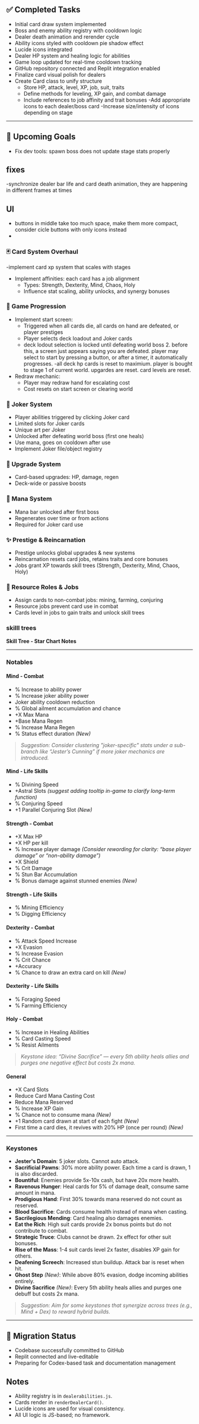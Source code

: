 
## ✅ Completed Tasks
- Initial card draw system implemented
- Boss and enemy ability registry with cooldown logic
- Dealer death animation and rerender cycle
- Ability icons styled with cooldown pie shadow effect
- Lucide icons integrated
- Dealer HP system and healing logic for abilities
- Game loop updated for real-time cooldown tracking
- GitHub repository connected and Replit integration enabled
- Finalize card visual polish for dealers
- Create Card class to unify structure
  - Store HP, attack, level, XP, job, suit, traits
  - Define methods for leveling, XP gain, and combat damage
  - Include references to job affinity and trait bonuses
-Add appropriate icons to each dealer/boss card
-Increase size/intensity of icons depending on stage

---

## 🚧 Upcoming Goals
- Fix dev tools: spawn boss does not update stage stats properly

## fixes

-synchronize dealer bar life and card death animation, they are happening in different frames at times
## UI

- buttons in middle take too much space, make them more compact, consider cicle buttons with only icons instead
- 
### 🃏 Card System Overhaul
-implement card xp system that scales with stages
- Implement affinities: each card has a job alignment
  - Types: Strength, Dexterity, Mind, Chaos, Holy
  - Influence stat scaling, ability unlocks, and synergy bonuses

### 🔁 Game Progression
- Implement start screen:
  - Triggered when all cards die, all cards on hand are defeated, or player prestiges
  - Player selects deck loadout and Joker cards
  - deck lodout selection is locked until defeating world boss 2. before this, a screen just appears saying you are defeated. player may select to start by pressing a button, or after a timer, it automatically progresses.
  -all deck hp cards is reset to maximium. player is bought to stage 1 of current world. upgardes are reset. card levels are reset. 
- Redraw mechanic:
  - Player may redraw hand for escalating cost
  - Cost resets on start screen or clearing world

### 🧙 Joker System
- Player abilities triggered by clicking Joker card
- Limited slots for Joker cards
- Unique art per Joker
- Unlocked after defeating world boss (first one heals)
- Use mana, goes on cooldown after use
- Implement Joker file/object registry

### 🔼 Upgrade System
- Card-based upgrades: HP, damage, regen
- Deck-wide or passive boosts

### 🔮 Mana System
- Mana bar unlocked after first boss
- Regenerates over time or from actions
- Required for Joker card use

### ✨ Prestige & Reincarnation
- Prestige unlocks global upgrades & new systems
- Reincarnation resets card jobs, retains traits and core bonuses
- Jobs grant XP towards skill trees (Strength, Dexterity, Mind, Chaos, Holy)

### 🌾 Resource Roles & Jobs
- Assign cards to non-combat jobs: mining, farming, conjuring
- Resource jobs prevent card use in combat
- Cards level in jobs to gain traits and unlock skill trees

### skilll trees

**Skill Tree - Star Chart Notes**

---

### Notables

#### Mind - Combat

* % Increase to ability power
* % Increase joker ability power
* Joker ability cooldown reduction
* % Global ailment accumulation and chance
* +X Max Mana
* +Base Mana Regen
* % Increase Mana Regen
* % Status effect duration *(New)*

> *Suggestion: Consider clustering "joker-specific" stats under a sub-branch like “Jester’s Cunning” if more joker mechanics are introduced.*

#### Mind - Life Skills

* % Divining Speed
* +Astral Slots *(suggest adding tooltip in-game to clarify long-term function)*
* % Conjuring Speed
* +1 Parallel Conjuring Slot *(New)*

#### Strength - Combat

* +X Max HP
* +X HP per kill
* % Increase player damage *(Consider rewording for clarity: “base player damage” or “non-ability damage”)*
* +X Shield
* % Crit Damage
* % Stun Bar Accumulation
* % Bonus damage against stunned enemies *(New)*

#### Strength - Life Skills

* % Mining Efficiency
* % Digging Efficiency

#### Dexterity - Combat

* % Attack Speed Increase
* +X Evasion
* % Increase Evasion
* % Crit Chance
* +Accuracy
* % Chance to draw an extra card on kill *(New)*

#### Dexterity - Life Skills

* % Foraging Speed
* % Farming Efficiency

#### Holy - Combat

* % Increase in Healing Abilities
* % Card Casting Speed
* % Resist Ailments

> *Keystone idea: “Divine Sacrifice” — every 5th ability heals allies and purges one negative effect but costs 2x mana.*

#### General

* +X Card Slots
* Reduce Card Mana Casting Cost
* Reduce Mana Reserved
* % Increase XP Gain
* % Chance not to consume mana *(New)*
* +1 Random card drawn at start of each fight *(New)*
* First time a card dies, it revives with 20% HP (once per round) *(New)*

---

### Keystones

* **Jester's Domain**: 5 joker slots. Cannot auto attack.
* **Sacrificial Pawns**: 30% more ability power. Each time a card is drawn, 1 is also discarded.
* **Bountiful**: Enemies provide 5x-10x cash, but have 20x more health.
* **Ravenous Hunger**: Heal cards for 5% of damage dealt, consume same amount in mana.
* **Prodigious Hand**: First 30% towards mana reserved do not count as reserved.
* **Blood Sacrifice**: Cards consume health instead of mana when casting.
* **Sacrilegious Mending**: Card healing also damages enemies.
* **Eat the Rich**: High suit cards provide 2x bonus points but do not contribute to combat.
* **Strategic Truce**: Clubs cannot be drawn. 2x effect for other suit bonuses.
* **Rise of the Mass**: 1-4 suit cards level 2x faster, disables XP gain for others.
* **Deafening Screech**: Increased stun buildup. Attack bar is reset when hit.
* **Ghost Step** *(New)*: While above 80% evasion, dodge incoming abilities entirely.
* **Divine Sacrifice** *(New)*: Every 5th ability heals allies and purges one debuff but costs 2x mana.

> *Suggestion: Aim for some keystones that synergize across trees (e.g., Mind + Dex) to reward hybrid builds.*


---

## 🔄 Migration Status
- Codebase successfully committed to GitHub
- Replit connected and live-editable
- Preparing for Codex-based task and documentation management

## Notes
- Ability registry is in `dealerabilities.js`.
- Cards render in `renderDealerCard()`.
- Lucide icons are used for visual consistency.
- All UI logic is JS-based; no framework.

